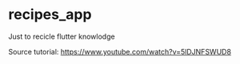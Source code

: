 # recipes_app

Just to recicle flutter knowlodge

Source tutorial: https://www.youtube.com/watch?v=5lDJNFSWUD8